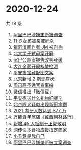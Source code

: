 # 2020-12-24

共 18 条

<!-- BEGIN ZHIHUSEARCH -->
<!-- 最后更新时间 Thu Dec 24 2020 17:16:14 GMT+0800 (CST) -->
1. [阿里巴巴涉嫌垄断被调查](https://www.zhihu.com/search?q=阿里巴巴)
1. [11 岁女孩被亲戚奸杀](https://www.zhihu.com/search?q=女孩被亲戚奸杀)
1. [猎奇漫画作者 JM 被刑拘](https://www.zhihu.com/search?q=jm帝国漫画)
1. [北大学子弑母案开庭](https://www.zhihu.com/search?q=北大弑母案)
1. [沉尸公厕案被告改判死缓](https://www.zhihu.com/search?q=沉尸公厕案)
1. [大连全面开展核酸检测](https://www.zhihu.com/search?q=大连疫情)
1. [平安夜宝藏配图文案](https://www.zhihu.com/search?q=平安夜)
1. [北京新增 2 例无症状](https://www.zhihu.com/search?q=北京疫情)
1. [周迅高圣远官宣离婚](https://www.zhihu.com/search?q=周迅高圣远)
1. [微信推出「微信豆」](https://www.zhihu.com/search?q=微信豆)
1. [平安夜送什么礼物好呢？](https://www.zhihu.com/search?q=平安夜礼物)
1. [北京顺义疑似出现新冠病例](https://www.zhihu.com/search?q=北京顺义疫情)
1. [2021 考研人数达到 377 万](https://www.zhihu.com/search?q=考研人数)
1. [万能青年旅店《冀西南林路行》](https://www.zhihu.com/search?q=万能青年旅店)
1. [新增 45 人抵制于正郭敬明](https://www.zhihu.com/search?q=于正郭敬明)
1. [网传快本食物应援指定商家](https://www.zhihu.com/search?q=快乐大本营)
1. [小丑竟是我自己](https://www.zhihu.com/search?q=小丑竟是我自己)
1. [阿里巴巴涉嫌垄断被立案调查](https://www.zhihu.com/search?q=阿里巴巴)
<!-- END ZHIHUSEARCH -->
